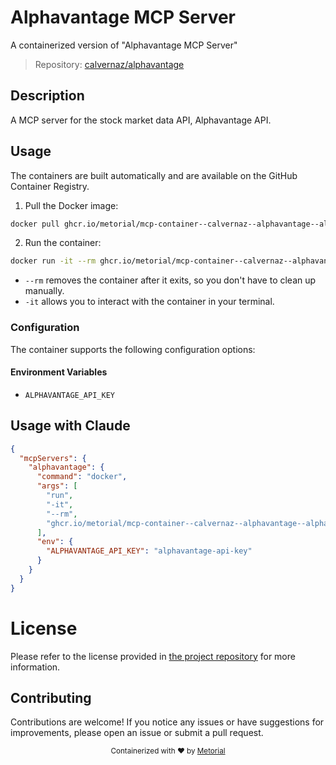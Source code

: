 
# Alphavantage MCP Server

A containerized version of "Alphavantage MCP Server"

> Repository: [calvernaz/alphavantage](https://github.com/calvernaz/alphavantage)

## Description

A MCP server for the stock market data API, Alphavantage API.


## Usage

The containers are built automatically and are available on the GitHub Container Registry.

1. Pull the Docker image:

```bash
docker pull ghcr.io/metorial/mcp-container--calvernaz--alphavantage--alphavantage
```

2. Run the container:

```bash
docker run -it --rm ghcr.io/metorial/mcp-container--calvernaz--alphavantage--alphavantage 
```

- `--rm` removes the container after it exits, so you don't have to clean up manually.
- `-it` allows you to interact with the container in your terminal.


### Configuration

The container supports the following configuration options:




#### Environment Variables

- `ALPHAVANTAGE_API_KEY`




## Usage with Claude

```json
{
  "mcpServers": {
    "alphavantage": {
      "command": "docker",
      "args": [
        "run",
        "-it",
        "--rm",
        "ghcr.io/metorial/mcp-container--calvernaz--alphavantage--alphavantage"
      ],
      "env": {
        "ALPHAVANTAGE_API_KEY": "alphavantage-api-key"
      }
    }
  }
}
```

# License

Please refer to the license provided in [the project repository](https://github.com/calvernaz/alphavantage) for more information.

## Contributing

Contributions are welcome! If you notice any issues or have suggestions for improvements, please open an issue or submit a pull request.

<div align="center">
  <sub>Containerized with ❤️ by <a href="https://metorial.com">Metorial</a></sub>
</div>
  